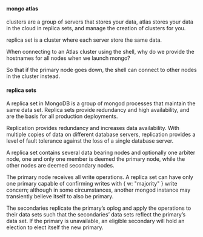 #### mongo atlas

clusters are a group of servers that stores your data, atlas stores your data in the cloud in replica sets, and manage the creation of clusters for you.

replica set is a cluster where each server store the same data.

When connecting to an Atlas cluster using the shell, why do we provide the hostnames for all nodes when we launch mongo? 

So that if the primary node goes down, the shell can connect to other nodes in the cluster instead.

#### replica sets 

A replica set in MongoDB is a group of mongod processes that maintain the same data set. Replica sets provide redundancy and high availability, and are the basis for all production deployments.

Replication provides redundancy and increases data availability. With multiple copies of data on different database servers, replication provides a level of fault tolerance against the loss of a single database server.

A replica set contains several data bearing nodes and optionally one arbiter node, one and only one member is deemed the primary node, while the other nodes are deemed secondary nodes.

The primary node receives all write operations. A replica set can have only one primary capable of confirming writes with { w: "majority" } write concern; although in some circumstances, another mongod instance may transiently believe itself to also be primary.

The secondaries replicate the primary’s oplog and apply the operations to their data sets such that the secondaries’ data sets reflect the primary’s data set. If the primary is unavailable, an eligible secondary will hold an election to elect itself the new primary.
